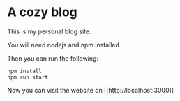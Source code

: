 # A cozy blog

This is my personal blog site.

You will need nodejs and npm installed

Then you can run the following:
```
npm install
npm run start
```
Now you can visit the website on [[http://localhost:3000]]